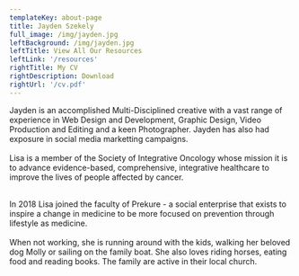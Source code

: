 ```yaml
---
templateKey: about-page
title: Jayden Szekely
full_image: /img/jayden.jpg
leftBackground: /img/jayden.jpg
leftTitle: View All Our Resources
leftLink: '/resources'
rightTitle: My CV
rightDescription: Download
rightUrl: '/cv.pdf'
---
```

Jayden is an accomplished Multi-Disciplined creative with a vast range of experience in Web Design and Development, Graphic Design, Video Production and Editing and a keen Photographer.  Jayden has also had exposure in social media marketting campaigns.\
\
Lisa is a member of the Society of Integrative Oncology whose mission it is to advance evidence-based, comprehensive, integrative healthcare to improve the lives of people affected by cancer.  

\
In 2018 Lisa joined the faculty of Prekure - a social enterprise that exists to inspire a change in medicine to be more focused on prevention through lifestyle as medicine.\
\
When not working, she is running around with the kids,  walking her beloved dog Molly or sailing on the family boat. She also loves riding horses, eating food and reading books. The family are active in their local church.
